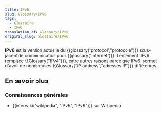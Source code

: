 ```yaml
---
title: IPv6
slug: Glossary/IPv6
tags:
  - Glossaire
  - IPv6
translation_of: Glossary/IPv6
original_slug: Glossaire/IPv6
---
```

**IPv6** est la version actuelle du {{glossary("protocol","protocole")}} sous-jacent de communication pour {{glossary("Internet")}}. Lentement  IPv6 remplace {{Glossary("IPv4")}}, entre autres raisons parce que IPv6  permet d'avoir de nombreuses {{Glossary("IP address","adresses IP")}} différentes.

## En savoir plus

### Connaissances générales

- {{interwiki("wikipedia", "IPv6", "IPv6")}} sur Wikipedia
